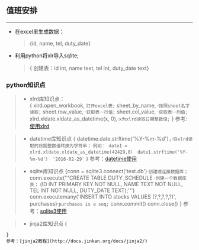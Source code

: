 ## 值班安排
---
* 在excel里生成数据： 
  > {id, name, tel, duty_date}  

* 利用python将xlr导入sqlite;  

  > { 创建表：id int, name text, tel int, duty_date text}  
  
### python知识点
> * xlrd库知识点：  
    { xlrd.open_workbook, `打开excel表;`
      sheet_by_name,   ·`按照sheet名字读取;`
      sheet.row_value, ·`获取表一行值;`
      sheet.col_value, ·`获取表一列值;`
      xlrd.xldate.xldate_as_datetime(x, 0),·`x为xlrd读取日期整数值;`
    }
    参考: [使用xlrd](http://www.cnblogs.com/lhj588/archive/2012/01/06/2314181.html)

> * datetime库知识点
    { datetime.date.strftime('%Y-%m-%d'），·`将xlrd读取的日期整数值转换为字符串；`
    `例如： date1 = xlrd.xldate.xldate_as_datetime(42429,0）
    	   date1.strftime('%Y-%m-%d'）
    	   '2016-02-29'`
    }
    参考：[datetime使用](http://blog.csdn.net/zithan/article/details/6719397)

> * sqlite库知识点
    {conn = sqlite3.connect('test.db')·`创建或连接数据库；`
     conn.execute('''CREATE TABLE DUTY_SCHEDULE  ·`创建一个数据库表；`
       (ID INT PRIMARY KEY     NOT NULL,
       NAME           TEXT    NOT NULL,
       TEL            INT     NOT NULL,
       DUTY_DATE      TEXT);''')
     conn.executemany('INSERT INTO stocks VALUES (?,?,?,?,?)', purchases)·`purchases is a seq;`
     conn.commit()
     conn.close() 
    }
    参考：[sqlite3使用](http://www.tutorialspoint.com/sqlite/sqlite_python.htm)

> * jinja2库知识点
    {
    	
    }
    参考：[jinja2教程](http://docs.jinkan.org/docs/jinja2/)
